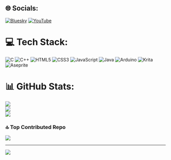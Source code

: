 
## 🌐 Socials:
[![Bluesky](https://img.shields.io/badge/bluesky-0285FF?style=for-the-badge&logo=bluesky&logoColor=%23FFFFFF)](https://bsky.app/profile/slyzoo.net)
[![YouTube](https://img.shields.io/badge/YouTube-%23FF0000.svg?logo=YouTube&logoColor=white)](https://youtube.com/@UCU0amVMPkPq_T9BcCFU0rZQ) 

# 💻 Tech Stack:
![C](https://img.shields.io/badge/c-%2300599C.svg?style=flat&logo=c&logoColor=white)
![C++](https://img.shields.io/badge/c++-%2300599C.svg?style=flat&logo=c%2B%2B&logoColor=white)
![HTML5](https://img.shields.io/badge/html5-%23E34F26.svg?style=flat&logo=html5&logoColor=white)
![CSS3](https://img.shields.io/badge/css3-%231572B6.svg?style=flat&logo=css3&logoColor=white)
![JavaScript](https://img.shields.io/badge/javascript-%23323330.svg?style=flat&logo=javascript&logoColor=%23F7DF1E)
![Java](https://img.shields.io/badge/java-%23ED8B00.svg?style=flat&logo=openjdk&logoColor=white)
![Arduino](https://img.shields.io/badge/-Arduino-00979D?style=flat&logo=Arduino&logoColor=white)
![Krita](https://img.shields.io/badge/Krita-203759?style=flat&logo=krita&logoColor=EEF37B)
![Aseprite](https://img.shields.io/badge/Aseprite-FFFFFF?style=flat&logo=Aseprite&logoColor=#7D929E)
# 📊 GitHub Stats:
![](https://github-readme-stats.vercel.app/api?username=slyzowo&theme=dark&hide_border=true&include_all_commits=true&count_private=false)<br/>
![](https://nirzak-streak-stats.vercel.app/?user=slyzowo&theme=dark&hide_border=true)<br/>
![](https://github-readme-stats.vercel.app/api/top-langs/?username=slyzowo&theme=dark&hide_border=true&include_all_commits=true&count_private=false&layout=compact)

### 🔝 Top Contributed Repo
![](https://github-contributor-stats.vercel.app/api?username=slyzowo&limit=5&theme=dark&combine_all_yearly_contributions=true)

---
[![](https://visitcount.itsvg.in/api?id=slyzowo&icon=0&color=0)](https://visitcount.itsvg.in)

<!-- Proudly created with GPRM ( https://gprm.itsvg.in ) -->
